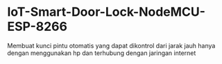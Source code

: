 # IoT-Smart-Door-Lock-NodeMCU-ESP-8266
Membuat kunci pintu otomatis yang dapat dikontrol dari jarak jauh hanya dengan menggunakan hp dan terhubung dengan jaringan internet
